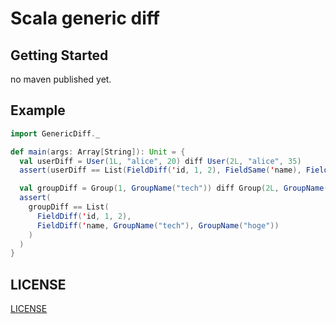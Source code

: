 # Scala generic diff

## Getting Started

no maven published yet.

## Example

```scala
import GenericDiff._

def main(args: Array[String]): Unit = {
  val userDiff = User(1L, "alice", 20) diff User(2L, "alice", 35)
  assert(userDiff == List(FieldDiff('id, 1, 2), FieldSame('name), FieldDiff('age, 20, 35)))

  val groupDiff = Group(1, GroupName("tech")) diff Group(2L, GroupName("hoge"))
  assert(
    groupDiff == List(
      FieldDiff('id, 1, 2),
      FieldDiff('name, GroupName("tech"), GroupName("hoge"))
    )
  )
}
```

## LICENSE

[LICENSE](https://github.com/petitviolet/scala-generic-diff/blob/master/LICENSE)
